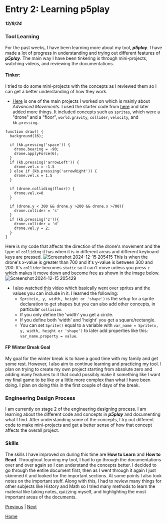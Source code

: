# Entry 2: Learning p5play
##### 12/9/24

### Tool Learning
For the past weeks, I have been learning more about my tool, ***p5play***. I have made a lot of progress in understanding and trying out different features of ***p5play***. The main way I have been tinkering is through mini-projects, watching videos, and reviewing the documentations.

#### Tinker:
I tried to do some mini-projects with the concepts as I reviewed them so I can get a better understanding of how they work. 
* [Here](https://jsbin.com/genizumemi/edit?js,output) is one of the main projects I worked on which is mainly about *Advanced Movements*. I used the starter code from [here](https://p5play.org/learn/sprite.html?page=10) and later added more things. It included concepts such as `sprites`, which were a "drone" and a "floor", `world.gravity`, `collider`, `velocity`, and `kb.pressing`. 

```JS
function draw() {
  background(16);
  
  if (kb.pressing('space')) {
    drone.bearing = -90;
    drone.applyForce(6);
  }
  if (kb.pressing('arrowLeft')) {
    drone.vel.x = -1.5
  } else if (kb.pressing('arrowRight')) {
    drone.vel.x = 1.5
  }
  
  if (drone.colliding(floor)) {
    drone.vel.x=0
  }
  
  if (drone.y < 300 && drone.y >200 && drone.x >700){
    drone.collider = 's'
  }
  if (kb.pressing('z')){
    drone.collider = 'd'
    drone.vel.y = 2;
  }
}
```
Here is my code that affects the direction of the drone's movement and the type of `colliding` it has when it is in different areas and different keyboard keys are pressed.
![Screenshot 2024-12-15 205415](https://github.com/user-attachments/assets/29bbc714-36c9-40ea-84c4-9337964db4a2)
This is when the drone's x-value is greater than 700 and it's y-value is between 300 and 200. It's `collider` becomes `static` so it can't move unless you press `z` which makes it move down and become free as shown in the image below. 
![Screenshot 2024-12-15 205429](https://github.com/user-attachments/assets/d39ded14-4436-42b6-8de1-8269b3fd58bb)

* I also watched [this](https://jsbin.com/gihekoxiyu/edit?js,output) video which basically went over sprites and the values you can include in it. I learned the following:
  * `Sprite(x, y, width, height or 'shape')` is the setup for a sprite declaration to get shapes but you can also add other concepts, in particular `collision`.
  * If you only define the 'width' you get a circle.
  * If you define both 'width' and 'height' you get a square/rectangle.
  * You can set `Sprite()` equal to a variable with `var_name = Sprite(x, y, width, height or 'shape')` to later add properties like this: `var_name.property = value`.

#### FP Winter Break Goal
My goal for the winter break is to have a good time with my family and get some rest. However, I also aim to continue learning and practicing my tool. I plan on trying to create my own project starting from absolute zero and adding many features to it that could possibly make it something like I want my final game to be like or a little more complex than what I have been doing. I plan on doing this in the first couple of days of the break.

### Engineering Design Process
I am currently on stage 2 of the engineering designing process. I am learning about the different code and concepts in ***p5play*** and documenting what I find. After understanding some of the concepts, I try out different code to make mini-projects and get a better sense of how that concept affects the overall project.

### Skills
The skills I have improved on during this time are **How to Learn** and **How to Read**. Throughout learning my tool, I had to go through the documentations over and over again so I can understand the concepts better. I decided to go through the entire document first, then as I went through it again I just skimmed it and looked for the important sections. At some points I also took notes on the important stuff. Along with this, I had to review many things for other subjects like History and Math so I tried many methods to learn the material like taking notes, quizzing myself, and highlighting the most important areas of the documents.

[Previous](entry01.md) | [Next](entry03.md)

[Home](../README.md)
